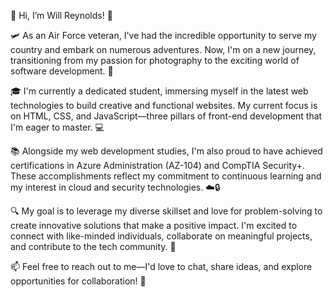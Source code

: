 👋 Hi, I’m Will Reynolds! 📸

🛩️ As an Air Force veteran, I've had the incredible opportunity to serve my country and embark on numerous adventures. Now, I'm on a new journey, transitioning from my passion for photography to the exciting world of software development. 🚀

🎓 I'm currently a dedicated student, immersing myself in the latest web technologies to build creative and functional websites. My current focus is on HTML, CSS, and JavaScript—three pillars of front-end development that I'm eager to master. 💻

📚 Alongside my web development studies, I'm also proud to have achieved certifications in Azure Administration (AZ-104) and CompTIA Security+. These accomplishments reflect my commitment to continuous learning and my interest in cloud and security technologies. ☁️🔒

🔍 My goal is to leverage my diverse skillset and love for problem-solving to create innovative solutions that make a positive impact. I'm excited to connect with like-minded individuals, collaborate on meaningful projects, and contribute to the tech community. 🌟

📫 Feel free to reach out to me—I'd love to chat, share ideas, and explore opportunities for collaboration! 🤝

